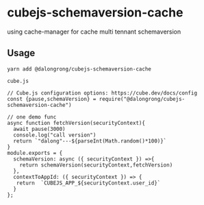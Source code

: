 # cubejs-schemaversion-cache

using cache-manager for cache multi tennant schemaversion


## Usage

```code
yarn add @dalongrong/cubejs-schemaversion-cache

cube.js

// Cube.js configuration options: https://cube.dev/docs/config
const {pause,schemaVersion} = require("@dalongrong/cubejs-schemaversion-cache")

// one demo func 
async function fetchVersion(securityContext){
  await pause(3000)
  console.log("call version")
  return `"dalong"---${parseInt(Math.random()*100)}`
}
module.exports = {
  schemaVersion: async ({ securityContext }) =>{
    return schemaVersion(securityContext,fetchVersion)
  },
  contextToAppId: ({ securityContext }) => {
   return  `CUBEJS_APP_${securityContext.user_id}`
  }
};
```